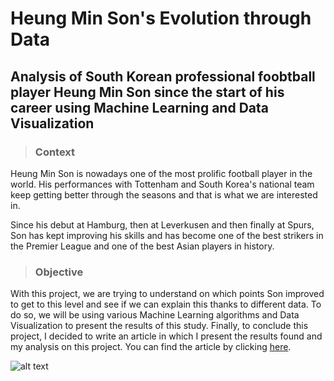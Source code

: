 # Heung Min Son's Evolution through Data

## Analysis of South Korean professional foobtball player Heung Min Son since the start of his career using Machine Learning and Data Visualization

>### Context
Heung Min Son is nowadays one of the most prolific football player in the world. His performances with Tottenham and South Korea's national team keep getting better through the seasons and that is what we are interested in.

Since his debut at Hamburg, then at Leverkusen and then finally at Spurs, Son has kept improving his skills and has become one of the best strikers in the Premier League and one of the best Asian players in history. 

>### Objective

With this project, we are trying to understand on which points Son improved to get to this level and see if we can explain this thanks to different data. 
To do so, we will be using various Machine Learning algorithms and Data Visualization to present the results of this study. 
Finally, to conclude this project, I decided to write an article in which I present the results found and my analysis on this project. 
You can find the article by clicking [here](https://jackykch.github.io/MyPortfolio/articles/heungmin_son_journey.html).

![alt text](https://tot-tmp.azureedge.net/media/7138/firstteam-heungminson-1718-6.jpg)